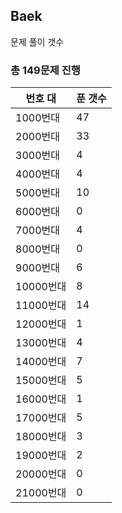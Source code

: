 ## Baek

문제 풀이 갯수

### 총 149문제 진행

번호 대 | 푼 갯수
--------- | -------
1000번대 | 47
2000번대 | 33
3000번대 | 4
4000번대 | 4
5000번대 | 10
6000번대 | 0
7000번대 | 4
8000번대 | 0
9000번대 | 6
10000번대 | 8
11000번대 | 14
12000번대 | 1
13000번대 | 4
14000번대 | 7
15000번대 | 5
16000번대 | 1
17000번대 | 5
18000번대 | 3
19000번대 | 2
20000번대 | 0
21000번대 | 0
